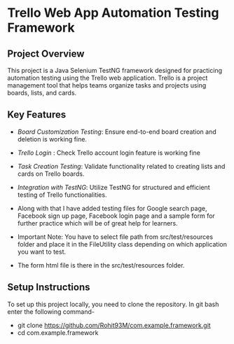# Trello Web App Automation Testing Framework

## Project Overview
This project is a Java Selenium TestNG framework designed for practicing automation testing using the Trello web application. Trello is a project management tool that helps teams organize tasks and projects using boards, lists, and cards.

## Key Features
- *Board Customization Testing*: Ensure end-to-end board creation and deletion is working fine.
- *Trello Login* : Check Trello account login feature is working fine
- *Task Creation Testing*: Validate functionality related to creating lists and cards on Trello boards.
- *Integration with TestNG*: Utilize TestNG for structured and efficient testing of Trello functionalities.

- Along with that I have added testing files for Google search page, Facebook sign up page, Facebook login page and a sample form for further practice which will be of great help for learners.
- Important Note: You have to select file path from src/test/resources folder and place it in the FileUtility class depending on which application you want to test.
- The form html file is there in the src/test/resources folder.

## Setup Instructions
To set up this project locally, you need to clone the repository. In git bash enter the following command-
- git clone https://github.com/Rohit93M/com.example.framework.git
- cd com.example.framework
